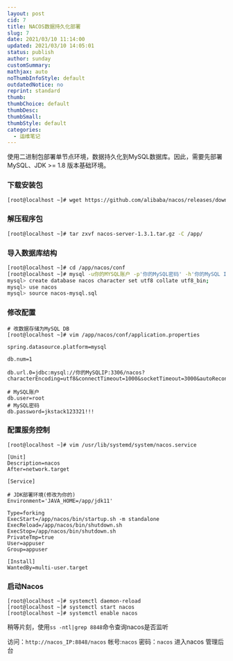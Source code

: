 ```yaml
---
layout: post
cid: 7
title: NACOS数据持久化部署
slug: 7
date: 2021/03/10 11:14:00
updated: 2021/03/10 14:05:01
status: publish
author: sunday
customSummary: 
mathjax: auto
noThumbInfoStyle: default
outdatedNotice: no
reprint: standard
thumb: 
thumbChoice: default
thumbDesc: 
thumbSmall: 
thumbStyle: default
categories:
  - 运维笔记
---
```


使用二进制包部署单节点环境，数据持久化到MySQL数据库。因此，需要先部署MySQL、JDK >= 1.8 版本基础环境。<!--more-->

### 下载安装包
```Bash
[root@localhost ~]# wget https://github.com/alibaba/nacos/releases/download/1.3.1/nacos-server-1.3.1.tar.gz
```
### 解压程序包
```Bash
[root@localhost ~]# tar zxvf nacos-server-1.3.1.tar.gz -C /app/
```

### 导入数据库结构
```Bash
[root@localhost ~]# cd /app/nacos/conf
[root@localhost ~]# mysql -u你的MYSQL账户 -p'你的MySQL密码' -h'你的MySQL IP地址'
mysql> create database nacos character set utf8 collate utf8_bin;
mysql> use nacos
mysql> source nacos-mysql.sql  
```

### 修改配置

```
# 改数据存储为MySQL DB 
[root@localhost ~]# vim /app/nacos/conf/application.properties

spring.datasource.platform=mysql

db.num=1

db.url.0=jdbc:mysql://你的MySQLIP:3306/nacos?characterEncoding=utf8&connectTimeout=1000&socketTimeout=3000&autoReconnect=true&useUnicode=true&useSSL=false&serverTimezone=UTC&allowPublicKeyRetrieval=true

# MySQL账户
db.user=root
# MySQL密码
db.password=jkstack123321!!!

```

### 配置服务控制
```
[root@localhost ~]# vim /usr/lib/systemd/system/nacos.service 

[Unit]
Description=nacos
After=network.target

[Service]

# JDK部署环境(修改为你的)
Environment='JAVA_HOME=/app/jdk11'

Type=forking
ExecStart=/app/nacos/bin/startup.sh -m standalone
ExecReload=/app/nacos/bin/shutdown.sh
ExecStop=/app/nacos/bin/shutdown.sh
PrivateTmp=true
User=appuser
Group=appuser

[Install]
WantedBy=multi-user.target
```
### 启动Nacos
```
[root@localhost ~]# systemctl daemon-reload
[root@localhost ~]# systemctl start nacos
[root@localhost ~]# systemctl enable nacos
```
稍等片刻，使用`ss -ntl|grep 8848`命令查询nacos是否监听

访问：`http://nacos_IP:8848/nacos`  帐号:`nacos` 密码：`nacos` 进入nacos 管理后台

